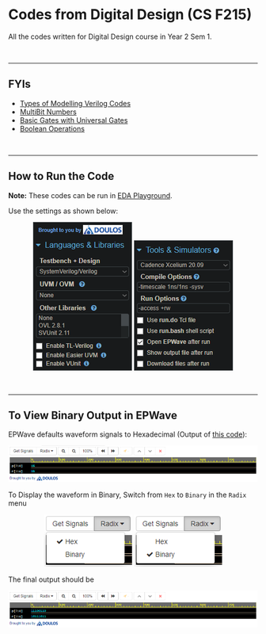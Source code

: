 # Codes from Digital Design (CS F215)

All the codes written for Digital Design course in Year 2 Sem 1.

<br>

---

## FYIs

- [Types of Modelling Verilog Codes](/Year%202/Digital%20Design/.FYI1.md)
- [MultiBit Numbers](/Year%202/Digital%20Design/.FYI2.md)
- [Basic Gates with Universal Gates](/Year%202/Digital%20Design/.FYI3.md)
- [Boolean Operations](/Year%202/Digital%20Design/.FYI4.md)

<br>

---

## How to Run the Code

**Note:** These codes can be run in [EDA Playground](https://edaplayground.com).

Use the settings as shown below:

<p align="center">

<img src="/Year%202/Digital%20Design/.assets/langnlibspart1.png" alt="Language settings" title="Language settings" data-align="center">

<img src="/Year%202/Digital%20Design/.assets/toolsnsimspart2.png" title="Tools & Simulators settings" alt="Tools & Simulators settings" data-align="center">

</p>

<br>

---

## To View Binary Output in EPWave

EPWave defaults waveform signals to Hexadecimal (Output of [this code](Year%202/Digital%20Design/Self%20Evaluation%20Programs/Expt04/SE09_GrayCodetoBinary.sv)):

<p align="center">

<img src="/Year%202/Digital%20Design/.assets/EPWave_Hex_op.png" alt="EPWave Hex Output" title="EPWave Hex Output">

</p>

To Display the waveform in Binary, Switch from `Hex` to `Binary` in the `Radix` menu

<p align="center">

<img src="/Year%202/Digital%20Design/.assets/EPWave_Hex_Radix.png" alt="EPWave Hex Radix" title="EPWave Hex Radix">

<img src="/Year%202/Digital%20Design/.assets/EPWave_Binary_Radix.png" alt="EPWave Binary Radix" title="EPWave Binary Radix">

</p>

The final output should be

<p align="center">

<img src="/Year%202/Digital%20Design/.assets/EPWave_Binary_op.png" alt="EPWave Binary Output" title="EPWave Binary Output">

</p>
